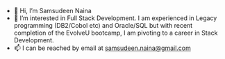 - 👋 Hi, I’m Samsudeen Naina
- 👀 I’m interested in Full Stack Development. I am experienced in Legacy programming (DB2/Cobol etc) and Oracle/SQL but with recent completion of the EvolveU bootcamp, I am pivoting to a career in Stack Development.
- 📫 I can be reached by email at samsudeen.naina@gmail.com

<!---
SamsudeenNaina/SamsudeenNaina is a ✨ special ✨ repository because its `README.md` (this file) appears on your GitHub profile.
You can click the Preview link to take a look at your changes.
--->
